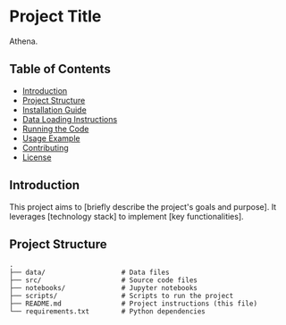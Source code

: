 # Project Title
Athena.

## Table of Contents
- [Introduction](#introduction)
- [Project Structure](#project-structure)
- [Installation Guide](#installation-guide)
- [Data Loading Instructions](#data-loading-instructions)
- [Running the Code](#running-the-code)
- [Usage Example](#usage-example)
- [Contributing](#contributing)
- [License](#license)

## Introduction

This project aims to [briefly describe the project's goals and purpose]. It leverages [technology stack] to implement [key functionalities].

## Project Structure

```plaintext
.
├── data/                   # Data files
├── src/                    # Source code files
├── notebooks/              # Jupyter notebooks
├── scripts/                # Scripts to run the project
├── README.md               # Project instructions (this file)
└── requirements.txt        # Python dependencies